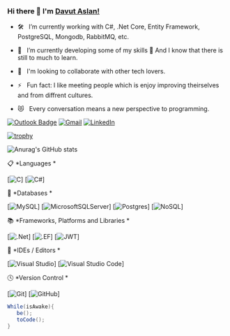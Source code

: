 
### Hi there 👋  I'm [Davut Aslan!](https://github.com/davutasln/)

<!--
I'm a Back-End Developer. I'm passionate about Software Development and Machine Learning.
- 🛠 &nbsp; I’m currently working with Nodejs, Express, React, <br /> Graphql, Mongodb, Javascript, etc.
- 🔭 &nbsp; The heavens showed me that I can always do better.
-->

- 🛠 &nbsp; I’m currently working with C#, .Net Core, Entity Framework, PostgreSQL, Mongodb, RabbitMQ, etc.


- 🌱 &nbsp; I’m currently developing some of my skills 🤣 And I know that there is still to much to learn.

- 👯 &nbsp; I'm looking to collaborate with other tech lovers.

- ⚡ &nbsp; Fun fact: I like meeting people which is enjoy improving theirselves and from diffrent cultures.

- 😻 &nbsp; Every conversation means a new perspective to programming.

<!-- 💬 *Social * -->

[![Outlook Badge](https://img.shields.io/badge/Outlook-0078D4.svg?style=for-the-badge&logo=Microsoft-Outlook&logoColor=white)](mailto:davutasln@outlook.com)
[![Gmail](https://img.shields.io/badge/Gmail-D14836?style=for-the-badge&logo=gmail&logoColor=red)](mailto:davutasln@outlook.com)
[![LinkedIn](https://img.shields.io/badge/linkedin-%230077B5.svg?style=for-the-badge&logo=linkedin&logoColor=white)](https://www.linkedin.com/in/davutasln)


[![trophy](https://github-profile-trophy.vercel.app/?username=davutasln)](https://github.com/ryo-ma/github-profile-trophy)

![Anurag's GitHub stats](https://github-readme-stats.vercel.app/api?username=davutasln&theme=dark&show_icons=true)


📋 *Languages *

[![C](https://img.shields.io/badge/c-%2300599C.svg?style=for-the-badge&logo=c&logoColor=white)]
[![C#](https://img.shields.io/badge/c%23-%23239120.svg?style=for-the-badge&logo=c-sharp&logoColor=white)]

💾 *Databases *

[![MySQL](https://img.shields.io/badge/mysql-%2300f.svg?style=for-the-badge&logo=mysql&logoColor=white)]
[![MicrosoftSQLServer](https://img.shields.io/badge/Microsoft%20SQL%20Sever-CC2927?style=for-the-badge&logo=microsoft%20sql%20server&logoColor=white)]
[![Postgres](https://img.shields.io/badge/PostgreSQL-4169E1.svg?style=for-the-badge&logo=PostgreSQL&logoColor=white)]
[![NoSQL](https://img.shields.io/badge/nosql-%23316192.svg?style=for-the-badge&logo=nosql&logoColor=white)]

📚 *Frameworks, Platforms and Libraries *

[![.Net](https://img.shields.io/badge/.NET-5C2D91?style=for-the-badge&logo=.net&logoColor=white)]
[![.EF](https://img.shields.io/badge/EF-5C2D91?style=for-the-badge&logo=EF&logoColor=white)]
[![JWT](https://img.shields.io/badge/JWT-black?style=for-the-badge&logo=JSON%20web%20tokens)]

🎨 *IDEs / Editors *

[![Visual Studio](https://img.shields.io/badge/Visual%20Studio-5C2D91.svg?style=for-the-badge&logo=visual-studio&logoColor=white)]
[![Visual Studio Code](https://img.shields.io/badge/Visual%20Studio%20Code-0078d7.svg?style=for-the-badge&logo=visual-studio-code&logoColor=white)]

🕓 *Version Control *

[![Git](https://img.shields.io/badge/git-%23F05033.svg?style=for-the-badge&logo=git&logoColor=white)]
[![GitHub](https://img.shields.io/badge/github-%23121011.svg?style=for-the-badge&logo=github&logoColor=white)]

<!--
🎋 *Technologies as hobby*

[![Docker](https://img.shields.io/badge/docker-%230db7ed.svg?style=for-the-badge&logo=docker&logoColor=white)]

-->

 ```c#
While(isAwake){
    be();
    toCode();
}
```

<!--
[![Windows](https://img.shields.io/badge/Windows-0078D6?style=for-the-badge&logo=windows&logoColor=white)]

[![Top Langs](https://github-readme-stats.vercel.app/api/top-langs/?username=davutasln&langs_count=5)](https://github.com/anuraghazra/github-readme-stats)

[![Swagger](https://img.shields.io/badge/-Swagger-%23Clojure?style=for-the-badge&logo=swagger&logoColor=white)]

🎛️ *Operating System *

[![Android](https://img.shields.io/badge/Android-3DDC84?style=for-the-badge&logo=android&logoColor=white)]
[![iOS](https://img.shields.io/badge/iOS-000000?style=for-the-badge&logo=ios&logoColor=white)]]

🌐 *Training for*

[![Microsoft Learn](https://img.shields.io/badge/Microsoft_Learn-258ffa?style=for-the-badge&logo=microsoft&logoColor=white)]
[![Codecademy](https://img.shields.io/badge/Codecademy-FFF0E5?style=for-the-badge&logo=codecademy&logoColor=1F243A)]
[![FreeCodeCamp](https://img.shields.io/badge/Freecodecamp-%23123.svg?&style=for-the-badge&logo=freecodecamp&logoColor=green)]
[![GeeksForGeeks](https://img.shields.io/badge/GeeksforGeeks-gray?style=for-the-badge&logo=geeksforgeeks&logoColor=35914c)]
[![Khan Academy](https://img.shields.io/badge/KhanAcademy-%2314BF96.svg?style=for-the-badge&logo=KhanAcademy&logoColor=white)] 
-->


<!--
[![Readme Card](https://github-readme-stats.vercel.app/api/pin/?username=davutasln&repo=Card_Distribution_Console_App)](https://github.com/anuraghazra/github-readme-stats)
[![Readme Card](https://github-readme-stats.vercel.app/api/pin/?username=davutasln&repo=gunguntakipapi)](https://github.com/anuraghazra/github-readme-stats)
[![Readme Card](https://github-readme-stats.vercel.app/api/pin/?username=davutasln&repo=gunguntakipmobile)](https://github.com/anuraghazra/github-readme-stats)
-->

<!--
📊 This week I spent my time on
[![willianrod's wakatime stats](https://github-readme-stats.vercel.app/api/wakatime?username=davutasln)](https://github.com/anuraghazra/github-readme-stats)
![Discord](https://img.shields.io/badge/%3CServer%3E-%237289DA.svg?style=for-the-badge&logo=discord&logoColor=white)
![Google Meet](https://img.shields.io/badge/Google%20Meet-00897B?style=for-the-badge&logo=google-meet&logoColor=white)
-->
